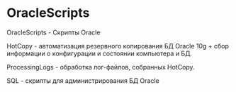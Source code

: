 # OracleScripts
OracleScripts - Скрипты Oracle

HotCopy - автоматизация резервного копирования БД Oracle 10g + сбор информации о конфигурации и состоянии компьютера и БД.

ProcessingLogs - обработка лог-файлов, собранных HotCopy.

SQL - скрипты для администрирования БД Oracle
